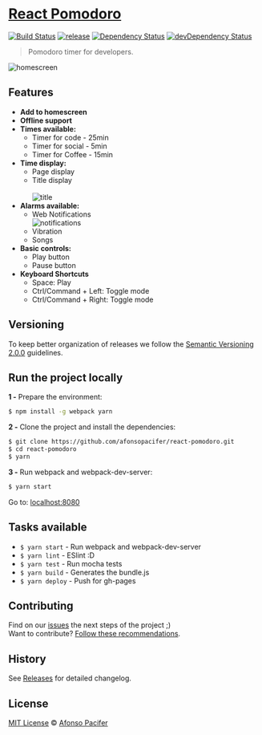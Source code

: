 # [React Pomodoro](http://afonsopacifer.github.io/react-pomodoro/)

[![Build Status](https://travis-ci.org/afonsopacifer/react-pomodoro.svg?branch=master)](https://travis-ci.org/afonsopacifer/react-pomodoro)
[![release](https://img.shields.io/badge/release-v0.4.1-brightgreen.svg)](https://github.com/afonsopacifer/react-pomodoro/archive/0.4.1.zip)
[![Dependency Status](https://david-dm.org/afonsopacifer/react-pomodoro.svg)](https://david-dm.org/afonsopacifer/react-pomodoro)
[![devDependency Status](https://david-dm.org/afonsopacifer/react-pomodoro/dev-status.svg)](https://david-dm.org/afonsopacifer/react-pomodoro#info=devDependencies)

> Pomodoro timer for developers.

![homescreen](homescreen.png)

## Features

- **Add to homescreen**
- **Offline support**
- **Times available:**
  - Timer for code - 25min
  - Timer for social - 5min
  - Timer for Coffee - 15min
- **Time display:**
  - Page display
  - Title display <br><br>
  ![title](title.jpg)
- **Alarms available:**
  - Web Notifications <br>
  ![notifications](notifications.png)
  - Vibration
  - Songs
- **Basic controls:**
  - Play button
  - Pause button
- **Keyboard Shortcuts**
  - Space: Play
  - Ctrl/Command + Left: Toggle mode
  - Ctrl/Command + Right: Toggle mode

## Versioning

To keep better organization of releases we follow the [Semantic Versioning 2.0.0](http://semver.org/) guidelines.

## Run the project locally

**1 -** Prepare the environment:

```sh
$ npm install -g webpack yarn
```

**2 -** Clone the project and install the dependencies:

```sh
$ git clone https://github.com/afonsopacifer/react-pomodoro.git
$ cd react-pomodoro
$ yarn
```
**3 -** Run webpack and webpack-dev-server:

```sh
$ yarn start
```

Go to: [localhost:8080](http://localhost:8080/)

## Tasks available

- `$ yarn start` - Run webpack and webpack-dev-server
- `$ yarn lint` - ESlint :D
- `$ yarn test` - Run mocha tests
- `$ yarn build` - Generates the bundle.js
- `$ yarn deploy` - Push for gh-pages


## Contributing
Find on our [issues](https://github.com/afonsopacifer/react-pomodoro/issues/) the next steps of the project ;)
<br>
Want to contribute? [Follow these recommendations](https://github.com/afonsopacifer/react-pomodoro/blob/master/CONTRIBUTING.md).

## History
See [Releases](https://github.com/afonsopacifer/react-pomodoro/releases) for detailed changelog.

## License
[MIT License](https://github.com/afonsopacifer/react-pomodoro/blob/master/LICENSE.md) © [Afonso Pacifer](http://afonsopacifer.com/)
